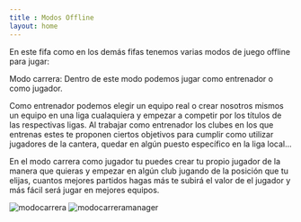 ```yaml
---
title : Modos Offline
layout: home
---
```


En este fifa como en los demás fifas tenemos varias modos de juego offline para jugar:

Modo carrera:
Dentro de este modo podemos jugar como entrenador o como jugador.

Como entrenador podemos elegir un equipo real o crear nosotros mismos un equipo en una liga cualaquiera y empezar a competir por los títulos de las respectivas ligas. Al trabajar como entrenador los clubes en los que entrenas estes te proponen ciertos objetivos para cumplir como utilizar jugadores de la cantera, quedar en algún puesto específico en la liga local...

En el modo carrera como jugador tu puedes crear tu propio jugador de la manera que quieras y empezar en algún club jugando de la posición que tu elijas, cuantos mejores partidos hagas más te subirá el valor de el jugador y más fácil será jugar en mejores equipos.

![modocarrera](https://i.ytimg.com/vi/taHkCXmyKj4/hq720.jpg?sqp=-oaymwEhCK4FEIIDSFryq4qpAxMIARUAAAAAGAElAADIQj0AgKJD&rs=AOn4CLBa8aQMCEnEnCR_w3iIxXM3ua89FQ)
![modocarreramanager](https://i.ytimg.com/vi/LjylNvcL2EI/hq720.jpg?sqp=-oaymwEhCK4FEIIDSFryq4qpAxMIARUAAAAAGAElAADIQj0AgKJD&rs=AOn4CLCVaQ-ErdOvf7MLg4VsfspK5zNSIg)
